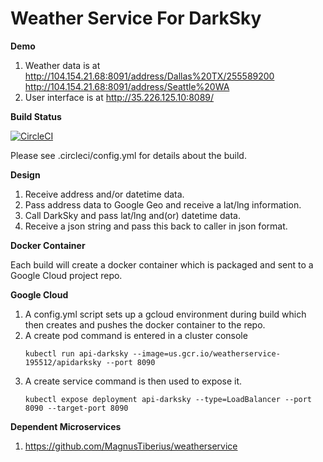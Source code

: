 # Weather Service For DarkSky

**Demo**
1. Weather data is at http://104.154.21.68:8091/address/Dallas%20TX/255589200
                      http://104.154.21.68:8091/address/Seattle%20WA
2. User interface is at http://35.226.125.10:8089/

**Build Status**

[![CircleCI](https://circleci.com/gh/MagnusTiberius/weatherservicedarksky.svg?style=svg)](https://circleci.com/gh/MagnusTiberius/weatherservicedarksky)

Please see .circleci/config.yml for details about the build.

**Design**
1. Receive address and/or datetime data.
2. Pass address data to Google Geo and receive a lat/lng information.
3. Call DarkSky and pass lat/lng and(or) datetime data.
4. Receive a json string and pass this back to caller in json format.

**Docker Container**

Each build will create a docker container which is packaged and sent to a Google Cloud project repo.


**Google Cloud**
1. A config.yml script sets up a gcloud environment during build which then creates and pushes the docker container to the repo.
2. A create pod command is entered in a cluster console
   ```
   kubectl run api-darksky --image=us.gcr.io/weatherservice-195512/apidarksky --port 8090
   ```
3. A create service command is then used to expose it.
   ```
   kubectl expose deployment api-darksky --type=LoadBalancer --port 8090 --target-port 8090
   ```


**Dependent Microservices**

1. https://github.com/MagnusTiberius/weatherservice
